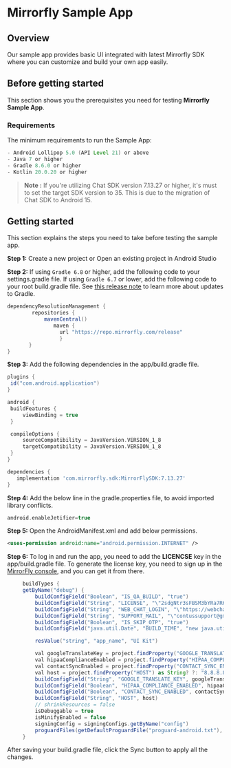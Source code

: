# Mirrorfly Sample App

## Overview
Our sample app provides basic UI integrated with latest Mirrorfly SDK where you can customize and build your own app easily.

## Before getting started

This section shows you the prerequisites you need for testing **Mirrorfly Sample App**.

### Requirements
The minimum requirements to run the Sample App:

```groovy
- Android Lollipop 5.0 (API Level 21) or above
- Java 7 or higher
- Gradle 8.6.0 or higher
- Kotlin 20.0.20 or higher
```
> **Note :** If you're utilizing Chat SDK version 7.13.27 or higher, it's must to set the target SDK version to 35. This is due to the migration of Chat SDK to Android 15.

## Getting started
This section explains the steps you need to take before testing the sample app.

**Step 1:** Create a new project or Open an existing project in Android Studio

**Step 2:** If using `Gradle 6.8` or higher, add the following code to your settings.gradle file. If using `Gradle 6.7` or lower, add the following code to your root build.gradle file. See <a href="https://docs.gradle.org/6.8/release-notes.html#dm-features" target="_self">this release note</a> to learn more about updates to Gradle.

```gradle
dependencyResolutionManagement {
        repositories {
            mavenCentral()
               maven {
                 url "https://repo.mirrorfly.com/release"
                 }
       }
}
   ```

**Step 3:** Add the following dependencies in the app/build.gradle file.
   ```gradle
 plugins {
    id("com.android.application")
 }

android {
    buildFeatures {
        viewBinding = true
    }

    compileOptions {
        sourceCompatibility = JavaVersion.VERSION_1_8
        targetCompatibility = JavaVersion.VERSION_1_8
    }
}

dependencies {
      implementation 'com.mirrorfly.sdk:MirrorFlySDK:7.13.27'
}
   ```

**Step 4:** Add the below line in the gradle.properties file, to avoid imported library conflicts.
   ```gradle
   android.enableJetifier=true
   ```

**Step 5:** Open the AndroidManifest.xml and add below permissions.
   ```xml
   <uses-permission android:name="android.permission.INTERNET" />
   ```
**Step 6:** To log in and run the app, you need to add the **LICENCSE** key in the app/build.gradle file. To generate the license key, you need to sign up in the <a href="https://console.mirrorfly.com/" target="_self">MirrorFly console</a>, and you can get it from there.
   ```gradle
        buildTypes {
        getByName("debug") {
            buildConfigField("Boolean", "IS_QA_BUILD", "true")
            buildConfigField("String", "LICENSE", "\"2sdgNtr3sFBSM3bYRa7RKDPEiB38Xo\"")
            buildConfigField("String", "WEB_CHAT_LOGIN", "\"https://webchat-preprod-sandbox.mirrorfly.com/\"")
            buildConfigField("String", "SUPPORT_MAIL", "\"contussupport@gmail.com\"")
            buildConfigField("Boolean", "IS_SKIP_OTP", "true")
            buildConfigField("java.util.Date", "BUILD_TIME", "new java.util.Date(${System.currentTimeMillis()}L)")

            resValue("string", "app_name", "UI Kit")

            val googleTranslateKey = project.findProperty("GOOGLE_TRANSLATE_KEY") as String? ?: ""
            val hipaaComplianceEnabled = project.findProperty("HIPAA_COMPLIANCE_ENABLED") as String? ?: "false"
            val contactSyncEnabled = project.findProperty("CONTACT_SYNC_ENABLED") as String? ?: "false"
            val host = project.findProperty("HOST") as String? ?: "8.8.8.8"
            buildConfigField("String", "GOOGLE_TRANSLATE_KEY", googleTranslateKey)
            buildConfigField("Boolean", "HIPAA_COMPLIANCE_ENABLED", hipaaComplianceEnabled)
            buildConfigField("Boolean", "CONTACT_SYNC_ENABLED", contactSyncEnabled)
            buildConfigField("String", "HOST", host)
            // shrinkResources = false
            isDebuggable = true
            isMinifyEnabled = false
            signingConfig = signingConfigs.getByName("config")
            proguardFiles(getDefaultProguardFile("proguard-android.txt"), "proguard-rules.pro")
        }
```
After saving your build.gradle file, click the Sync button to apply all the changes.